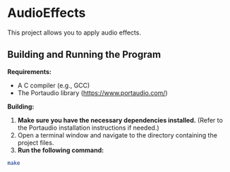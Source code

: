 # AudioEffects

This project allows you to apply audio effects.

## Building and Running the Program

**Requirements:**

* A C compiler (e.g., GCC)
* The Portaudio library (https://www.portaudio.com/)

**Building:**

1.  **Make sure you have the necessary dependencies installed.** (Refer to 
the Portaudio installation instructions if needed.)
2. Open a terminal window and navigate to the directory containing the 
project files.
3.  **Run the following command:**

```bash
make
